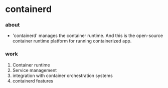 # containerd

### about

- 'containerd' manages the container runtime. And this is the open-source container runtime platform for running containerized app.

### work

1. Container runtime
2. Service management
3. integration with container orchestration systems
4. containerd features